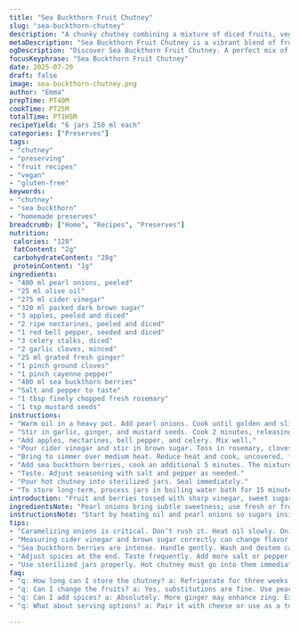 ```yaml
---
title: "Sea Buckthorn Fruit Chutney"
slug: "sea-buckthorn-chutney"
description: "A chunky chutney combining a mixture of diced fruits, vegetables, and sea buckthorn berries, simmered in cider vinegar and sweetened with brown sugar. Pearls onions caramelized in oil start the base. Spices and ginger bring warmth and zing. Cooked to a syrupy finish in just over an hour. Can be stored refrigerated for weeks or preserved long-term through freezing or canning. Six jars of 250 ml yield. Vegetarian, gluten-free, nut-free, and dairy-free."
metaDescription: "Sea Buckthorn Fruit Chutney is a vibrant blend of fruits, vegetables, and spices, creating a rich taste profile perfect for preserving."
ogDescription: "Discover Sea Buckthorn Fruit Chutney. A perfect mix of sweet, tangy, and spicy, ideal for preserves and enhancing meals."
focusKeyphrase: "Sea Buckthorn Fruit Chutney"
date: 2025-07-20
draft: false
image: sea-buckthorn-chutney.png
author: "Emma"
prepTime: PT40M
cookTime: PT25M
totalTime: PT1H5M
recipeYield: "6 jars 250 ml each"
categories: ["Preserves"]
tags:
- "chutney"
- "preserving"
- "fruit recipes"
- "vegan"
- "gluten-free"
keywords:
- "chutney"
- "sea buckthorn"
- "homemade preserves"
breadcrumb: ["Home", "Recipes", "Preserves"]
nutrition: 
 calories: "120"
 fatContent: "2g"
 carbohydrateContent: "28g"
 proteinContent: "1g"
ingredients:
- "400 ml pearl onions, peeled"
- "25 ml olive oil"
- "275 ml cider vinegar"
- "320 ml packed dark brown sugar"
- "3 apples, peeled and diced"
- "2 ripe nectarines, peeled and diced"
- "1 red bell pepper, seeded and diced"
- "3 celery stalks, diced"
- "2 garlic cloves, minced"
- "25 ml grated fresh ginger"
- "1 pinch ground cloves"
- "1 pinch cayenne pepper"
- "480 ml sea buckthorn berries"
- "Salt and pepper to taste"
- "1 tbsp finely chopped fresh rosemary"
- "1 tsp mustard seeds"
instructions:
- "Warm oil in a heavy pot. Add pearl onions. Cook until golden and slightly soft. Sprinkle salt and pepper."
- "Stir in garlic, ginger, and mustard seeds. Cook 2 minutes, releasing aromas."
- "Add apples, nectarines, bell pepper, and celery. Mix well."
- "Pour cider vinegar and stir in brown sugar. Toss in rosemary, cloves, and cayenne."
- "Bring to simmer over medium heat. Reduce heat and cook, uncovered, for about 25 minutes. Stir occasionally to prevent sticking."
- "Add sea buckthorn berries, cook an additional 5 minutes. The mixture thickens, fruit softens."
- "Taste. Adjust seasoning with salt and pepper as needed."
- "Pour hot chutney into sterilized jars. Seal immediately."
- "To store long-term, process jars in boiling water bath for 15 minutes or freeze in airtight containers."
introduction: "Fruit and berries tossed with sharp vinegar, sweet sugar, and a touch of heat. Onions soften in oil, giving body and flavor. Sea buckthorn berries punch through with tartness. Apples and nectarines add bulk and a hint of sweetness. Bell pepper and celery bring crunch in there, too. Garlic and ginger add bite. Mix in rosemary and mustard seeds for herbal, earthy notes. Cloves and cayenne spice things up just enough to wake the taste buds. Simmer, stirring. Thickens, shrinks, becomes sticky. Time planned—one hour, mostly hands-off. Store fresh. Or jar and shelf-stable for months. Complexity in a jar."
ingredientsNote: "Pearl onions bring subtle sweetness; use fresh or frozen. Olive oil instead of butter for a lighter taste and a vegan-friendly base. Cider vinegar chosen for its fruity acidity lending balance to the sugar. Dark brown sugar for deeper caramel notes. More apples than in typical chutney, diced for texture, nectarines swap in for peaches giving slightly firmer flesh. Celery stalks add crispness contrasting the soft fruit. Bell pepper chosen for color and mild sweetness, chopped small. Garlic and fresh ginger crucial to layering flavor; dry ginger powder won’t suffice. Rosemary finely chopped infuses herbal depth; mustard seeds offer a slight crunch and mustardy warmth to cut through sweetness. Clove and cayenne kept as little pinches—spice must not overpower. Sea buckthorn berries intense and tangy, washed and destemmed carefully before use. Salt and pepper to finish taste, adjusting at the end to not dull sharpness."
instructionsNote: "Start by heating oil and pearl onions so sugars inside caramelize slowly without burning. This sets the flavor base. Once onions soften and brown, add minced garlic, grated ginger, and mustard seeds—stir constantly; mustard seeds pop releasing flavor. Add all diced fruits and veggies next, stirring to coat, allowing their juices to mingle. Pour in vinegar, then sprinkle brown sugar evenly across the surface to avoid clumping. Mix rosemary, cloves, and cayenne in thoroughly, then bring to a rolling simmer. Reduce heat and let gently bubble for 25 minutes uncovered, stirring often to prevent sticking and scorching. Add sea buckthorn berries last; simmer five more minutes to soften them without breaking down completely. Test for seasoning, balancing salt and pepper but retaining brightness and heat. Hot chutney transfers immediately to sterilized jars or a seal-tight container to cool. For longer storage, process jars in boiling water bath for 15 minutes to kill bacteria or freeze in airtight containers. Cooling quickly preserves color and texture best. Chutney will thicken as it cools; stirring on the way down helps keep uniform consistency. Consume refrigerated within three weeks if fresh. Longer storage requires freezing or canning."
tips:
- "Caramelizing onions is critical. Don’t rush it. Heat oil slowly. Onions need time to soften and develop sweetness. Watch closely. Burning isn’t a goal."
- "Measuring cider vinegar and brown sugar correctly can change flavor depth. Too much vinegar makes it tangy. Balance is key to sweetness and tartness being just right."
- "Sea buckthorn berries are intense. Handle gently. Wash and destem carefully before use. They break down easily in cooking. Don’t overcook them."
- "Adjust spices at the end. Taste frequently. Add more salt or pepper if needed. Balance the zing and sweetness. Clove and cayenne are strong."
- "Use sterilized jars properly. Hot chutney must go into them immediately. Seal tightly. Prevents spoilage. For long-term storage, canning is best."
faq:
- "q: How long can I store the chutney? a: Refrigerate for three weeks. Freeze in airtight containers for long-term. Or can in jars for months."
- "q: Can I change the fruits? a: Yes, substitutions are fine. Use peaches instead of nectarines if preferred. Apples are a staple. Play with other fruits too."
- "q: Can I add spices? a: Absolutely. More ginger may enhance zing. Experiment with flavor profiles. Just avoid overpowering the original mix."
- "q: What about serving options? a: Pair it with cheese or use as a topping. Great for sandwiches too. Versatile accompaniment for meals."

---
```

